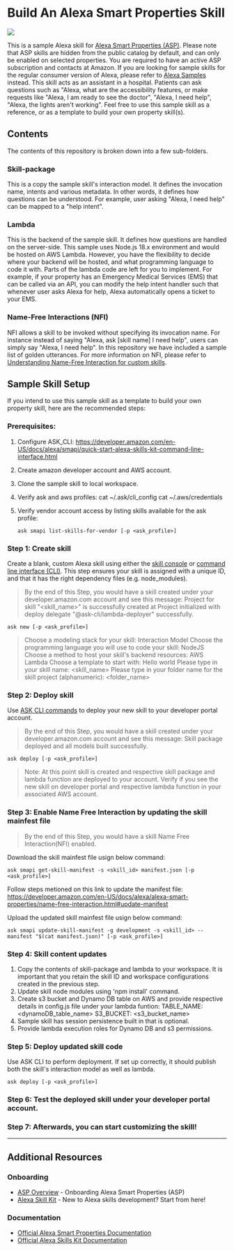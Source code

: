 # Build An Alexa Smart Properties Skill
<img src="https://m.media-amazon.com/images/G/01/mobile-apps/dex/alexa/alexa-skills-kit/tutorials/quiz-game/header._TTH_.png" />

This is a sample Alexa skill for [Alexa Smart Properties (ASP)](https://developer.amazon.com/en-US/alexa/alexa-smart-properties). Please note that ASP skills are hidden from the public catalog by default, and can only be enabled on selected properties. You are required to have an active ASP subscription and contacts at Amazon.
If you are looking for sample skills for the regular consumer version of Alexa, please refer to [Alexa Samples](https://github.com/alexa-samples) instead. 
This skill acts as an assistant in a hospital. Patients can ask questions such as "Alexa, what are the accessibility features, or make requests like "Alexa, I am ready to see the doctor", "Alexa, I need help", "Alexa, the lights aren't working". Feel free to use this sample skill as a reference, or as a template to build your own property skill(s).


## Contents
The contents of this repository is broken down into a few sub-folders.
### Skill-package
This is a copy the sample skill's interaction model. It defines the invocation name, intents and various metadata. In other words, it defines how questions can be understood. For example, user asking "Alexa, I need help" can be mapped to a "help intent".
### Lambda
This is the backend of the sample skill. It defines how questions are handled on the server-side. This sample uses Node.js 18.x environment and would be hosted on AWS Lambda. However, you have the flexibility to decide where your backend will be hosted, and what programming language to code it with.
Parts of the lambda code are left for you to implement. For example, if your property has an Emergency Medical Services (EMS) that can be called via an API, you can modify the help intent handler such that whenever user asks Alexa for help, Alexa automatically opens a ticket to your EMS.
### Name-Free Interactions (NFI)
NFI allows a skill to be invoked without specifying its invocation name. For instance instead of saying "Alexa, ask [skill name] I need help", users can simply say "Alexa, I need help". In this repository we have included a sample list of golden utterances. For more information on NFI, please refer to [Understanding Name-Free Interaction for custom skills](https://developer.amazon.com/en-US/docs/alexa/custom-skills/understand-name-free-interaction-for-custom-skills.html).

## Sample Skill Setup
If you intend to use this sample skill as a template to build your own property skill, here are the recommended steps:

### Prerequisites:
1. Configure ASK_CLI: https://developer.amazon.com/en-US/docs/alexa/smapi/quick-start-alexa-skills-kit-command-line-interface.html
2. Create amazon developer account and AWS account.
3. Clone the sample skill to local workspace.
4. Verify ask and aws profiles:
    cat ~/.ask/cli_config 
    cat ~/.aws/credentials
5. Verify vendor account access by listing skills available for the ask profile:
   
       ask smapi list-skills-for-vendor [-p <ask_profile>]
    
 
### Step 1: Create skill

Create a blank, custom Alexa skill using either the [skill console](https://developer.amazon.com/alexa/console/ask) or [command line interface (CLI)](https://developer.amazon.com/en-US/docs/alexa/smapi/quick-start-alexa-skills-kit-command-line-interface.html). This step ensures your skill is assigned with a unique ID, and that it has the right dependency files (e.g. node_modules).

> By the end of this Step, you would have a skill created under your developer.amazon.com account and see this message:
> Project for skill "<skill_name>" is successfully created at </path>
> Project initialized with deploy delegate "@ask-cli/lambda-deployer" successfully.

    ask new [-p <ask_profile>]

> Choose a modeling stack for your skill:  Interaction Model
> Choose the programming language you will use to code your skill:  NodeJS
> Choose a method to host your skill's backend resources:  AWS Lambda
> Choose a template to start with:  Hello world
> Please type in your skill name:  <skill_name>
> Please type in your folder name for the skill project (alphanumeric):  <folder_name>

### Step 2: Deploy skill

Use [ASK CLI commands](https://developer.amazon.com/en-US/docs/alexa/smapi/ask-cli-command-reference.html) to deploy your new skill to your developer portal account.
> By the end of this Step, you would have a skill created under your developer.amazon.com account and see this message: 
> Skill package deployed and all models built successfully.

    ask deploy [-p <ask_profile>]

> Note: At this point skill is created and respective skill package and lambda function are deployed to your account. Verify if you see the new skill on developer portal and respective lambda function in your associated AWS account. 

### Step 3: Enable Name Free Interaction by updating the skill mainfest file
> By the end of this Step, you would have a skill Name Free Interaction(NFI) enabled.

Download the skill mainfest file usign below command:
    
    ask smapi get-skill-manifest -s <skill_id> manifest.json [-p <ask_profile>]

Follow steps metioned on this link to update the manifest file: https://developer.amazon.com/en-US/docs/alexa/alexa-smart-properties/name-free-interaction.html#update-manifest
  
Upload the updated skill mainfest file usign below command:
    
    ask smapi update-skill-manifest -g development -s <skill_id> --manifest "$(cat manifest.json)" [-p <ask_profile>]


### Step 4: Skill content updates

1. Copy the contents of skill-package and lambda to your workspace. It is important that you retain the skill ID and workspace configurations created in the previous step.
2. Update skill node modules using 'npm install' command.
3. Create s3 bucket and Dynamo DB table on AWS and provide respective details in config.js file under your lambda funtion:
    TABLE_NAME: <dynamoDB_table_name>
    S3_BUCKET: <s3_bucket_name>
5. Sample skill has session persistence built in that is optional.
6. Provide lambda execution roles for Dynamo DB and s3 permissions.

### Step 5: Deploy updated skill code

Use ASK CLI to perform deployment. If set up correctly, it should publish both the skill's interaction model as well as lambda.

    ask deploy [-p <ask_profile>]

### Step 6: Test the deployed skill under your developer portal account.

### Step 7: Afterwards, you can start customizing the skill!

---

## Additional Resources

### Onboarding
* [ASP Overview](https://developer.amazon.com/en-US/alexa/alexa-smart-properties) - Onboarding Alexa Smart Properties (ASP)
* [Alexa Skill Kit](https://developer.amazon.com/en-US/alexa/alexa-skills-kit) - New to Alexa skills development? Start from here!

### Documentation
* [Official Alexa Smart Properties Documentation](https://developer.amazon.com/en-US/docs/alexa/alexa-smart-properties/about-alexa-smart-properties.html)
* [Official Alexa Skills Kit Documentation](https://developer.amazon.com/en-US/docs/alexa/ask-overviews/what-is-the-alexa-skills-kit.html)

